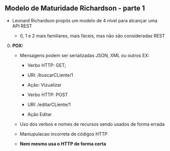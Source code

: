 ## Modelo de Maturidade Richardson - parte 1

* Leonard Richardson propôs um modelo de 4 nível para alcançar uma API REST

    - 0, 1 e 2 mais familiares, mais fáceis, mas não são consideradas REST

0. **POX:**

    - Mensagens podem ser serializadas JSON, XML ou outros
    EX:
        - Verbo HTTP: GET; 
        - URI: /buscarCLiente/1
        - Ação: Vizualizar

        - Verbo HTTP: POST
        - URI: /editarCLiente/1
        - Ação Editar

    - Uso dos verbos e nomes de recursos sendo usados de forma errada
    - Maniupulacao incorreta de códigos HTTP
    - **Nem mesmo usa o HTTP de forma certa**

